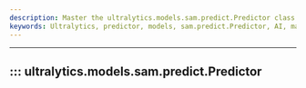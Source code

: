 ```yaml
---
description: Master the ultralytics.models.sam.predict.Predictor class with our comprehensive guide. Discover techniques to enhance your model predictions.
keywords: Ultralytics, predictor, models, sam.predict.Predictor, AI, machine learning, predictive models
---
```


---
## ::: ultralytics.models.sam.predict.Predictor
<br><br>
